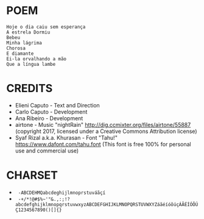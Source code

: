 # POEM
```
Hoje o dia caiu sem esperança
A estrela Dormiu
Bebeu
Minha lágrima
Chorosa
E diamante
Ei-la orvalhando a mão
Que a língua lambe
```

# CREDITS

* Elieni Caputo - Text and Direction
* Carlo Caputo - Development
* Ana Ribeiro - Development
* airtone - Music "nightRain" http://dig.ccmixter.org/files/airtone/55887 (copyright 2017, licensed under a Creative Commons Attribution license) 
* Syaf Rizal a.k.a. Khurasan - Font "Tahu!" https://www.dafont.com/tahu.font (This font is free 100% for personal use and commercial use)

# CHARSET

* ` -ABCDEHMQabcdeghijlmnoprstuváãçí`
* ` -+/*!@#$%~'"&.,:;!?abcdefghijklmnopqrstuvwxyzABCDEFGHIJKLMNOPQRSTUVWXYZáãéíóõúçÁÃÉÍÓÕÚÇ1234567890()[]{}`
